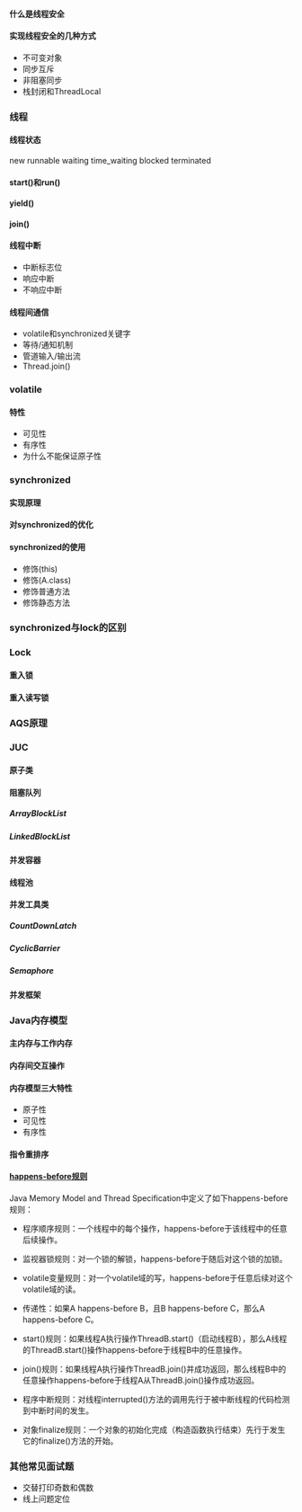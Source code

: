 #### 什么是线程安全

#### 实现线程安全的几种方式
* 不可变对象
* 同步互斥
* 非阻塞同步
* 栈封闭和ThreadLocal

### 线程
#### 线程状态
new
runnable
waiting
time_waiting
blocked
terminated
#### start()和run()
#### yield()
#### join()
#### 线程中断
* 中断标志位
* 响应中断
* 不响应中断
#### 线程间通信
* volatile和synchronized关键字
* 等待/通知机制
* 管道输入/输出流
* Thread.join()

### volatile
#### 特性
* 可见性
* 有序性
* 为什么不能保证原子性

### synchronized
#### 实现原理
#### 对synchronized的优化
#### synchronized的使用
* 修饰(this)
* 修饰(A.class)
* 修饰普通方法
* 修饰静态方法

### synchronized与lock的区别

### Lock

#### 重入锁

#### 重入读写锁

### AQS原理

### JUC

#### 原子类
#### 阻塞队列
##### ArrayBlockList
##### LinkedBlockList
#### 并发容器
#### 线程池
#### 并发工具类
##### CountDownLatch
##### CyclicBarrier
##### Semaphore
#### 并发框架

### Java内存模型
#### 主内存与工作内存
#### 内存间交互操作
#### 内存模型三大特性
* 原子性
* 可见性
* 有序性
#### 指令重排序
#### [happens-before规则](https://www.jianshu.com/p/d52fea0d6ba5)
Java Memory Model and Thread Specification中定义了如下happens-before规则：
* 程序顺序规则：一个线程中的每个操作，happens-before于该线程中的任意后续操作。
* 监视器锁规则：对一个锁的解锁，happens-before于随后对这个锁的加锁。
* volatile变量规则：对一个volatile域的写，happens-before于任意后续对这个volatile域的读。
* 传递性：如果A happens-before B，且B happens-before C，那么A happens-before C。
* start()规则：如果线程A执行操作ThreadB.start()（启动线程B），那么A线程的ThreadB.start()操作happens-before于线程B中的任意操作。
* join()规则：如果线程A执行操作ThreadB.join()并成功返回，那么线程B中的任意操作happens-before于线程A从ThreadB.join()操作成功返回。

* 程序中断规则：对线程interrupted()方法的调用先行于被中断线程的代码检测到中断时间的发生。
* 对象finalize规则：一个对象的初始化完成（构造函数执行结束）先行于发生它的finalize()方法的开始。

### 其他常见面试题
* 交替打印奇数和偶数
* 线上问题定位
